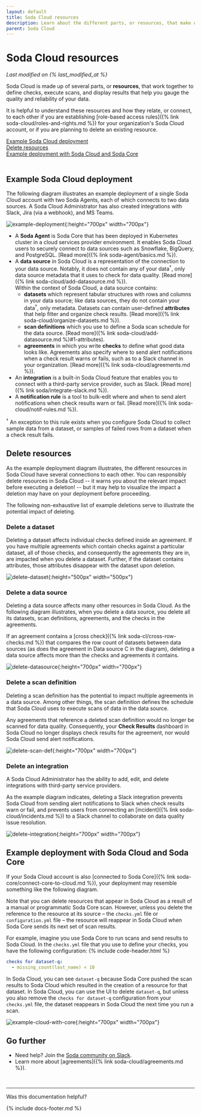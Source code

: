 ```yaml
---
layout: default
title: Soda Cloud resources
description: Learn about the different parts, or resources, that make up your Soda Cloud account.
parent: Soda Cloud
---
```


# Soda Cloud resources 
<!--Linked to UI, access Shlink-->
*Last modified on {% last_modified_at %}*

Soda Cloud is made up of several parts, or **resources**, that work together to define checks, execute scans, and display results that help you gauge the quality and reliability of your data. 

It is helpful to understand these resources and how they relate, or connect, to each other if you are establishing [role-based access rules]({% link soda-cloud/roles-and-rights.md %}) for your organization's Soda Cloud account, or if you are planning to delete an existing resource.

[Example Soda Cloud deployment](#example-soda-cloud-deployment)<br />
[Delete resources](#delete-resources)<br />
[Example deployment with Soda Cloud and Soda Core](#example-deployment-with-soda-cloud-and-soda-core)<br />
<br />

## Example Soda Cloud deployment

The following diagram illustrates an example deployment of a single Soda Cloud account with two Soda Agents, each of which connects to two data sources. A Soda Cloud Administrator has also created integrations with Slack, Jira (via a webhook), and MS Teams.

![example-deployment](/assets/images/example-deployment.png){:height="700px" width="700px"}

* A **Soda Agent** is Soda Core that has been deployed in Kubernetes cluster in a cloud services provider environment. It enables Soda Cloud users to securely connect to data sources such as Snowflake, BigQuery, and PostgreSQL. [Read more]({% link soda-agent/basics.md %}).
* A **data source** in Soda Cloud is a representation of the connection to your data source. Notably, it does not contain any of your data<sup>†</sup>, only data source metadata that it uses to check for data quality. [Read more]({% link soda-cloud/add-datasource.md %}). <br />Within the context of Soda Cloud, a data source contains:
  * **datasets** which represent tabular structures with rows and columns in your data source; like data sources, they do not contain your data<sup>†</sup>, only metadata. Datasets can contain user-defined **attributes** that help filter and organize check results. [Read more]({% link soda-cloud/organize-datasets.md %}).
  * **scan definitions** which you use to define a Soda scan schedule for the data source. [Read more]({% link soda-cloud/add-datasource.md %}#1-attributes).
  * **agreements** in which you write **checks** to define what good data looks like. Agreements also specify where to send alert notifications when a check result warns or fails, such as to a Slack channel in your organization. [Read more]({% link soda-cloud/agreements.md %}).
* An **integration** is a built-in Soda Cloud feature that enables you to connect with a third-party service provider, such as Slack. [Read more]({% link soda/integrate-slack.md %}).
* A **notification rule** is a tool to bulk-edit where and when to send alert notifications when check results warn or fail. [Read more]({% link soda-cloud/notif-rules.md %}).

<sup>†</sup> An exception to this rule exists when you configure Soda Cloud to collect sample data from a dataset, or samples of failed rows from a dataset when a check result fails.

## Delete resources

As the example deployment diagram illustrates, the different resources in Soda Cloud have several connections to each other. You can responsibly delete resources in Soda Cloud -- it warns you about the relevant impact before executing a deletion! -- but it may help to visualize the impact a deletion may have on your deployment before proceeding.

The following non-exhaustive list of example deletions serve to illustrate the potential impact of deleting. 

### Delete a dataset

Deleting a dataset affects individual checks defined inside an agreement. If you have multiple agreements which contain checks against a particular dataset, all of those checks, and consequently the agreements they are in, are impacted when you delete a dataset. Further, if the dataset contains attributes, those attributes disappear with the dataset upon deletion.

![delete-dataset](/assets/images/delete-dataset.png){:height="500px" width="500px"}

### Delete a data source

Deleting a data source affects many other resources in Soda Cloud. As the following diagram illustrates, when you delete a data source, you delete all its datasets, scan definitions, agreements, and the checks in the agreements. 

If an agreement contains a [cross check]({% link soda-cl/cross-row-checks.md %}) that compares the row count of datasets between data sources (as does the agreement in Data source C in the diagram), deleting a data source affects more than the checks and agreements it contains.

![delete-datasource](/assets/images/delete-datasource.png){:height="700px" width="700px"}

### Delete a scan definition

Deleting a scan definition has the potential to impact multiple agreements in a data source. Among other things, the scan definition defines the schedule that Soda Cloud uses to execute scans of data in the data source. 

Any agreements that reference a deleted scan definition would no longer be scanned for data quality. Consequently, your **Check Results** dashboard in Soda Cloud no longer displays check results for the agreement, nor would Soda Cloud send alert notifications.

![delete-scan-def](/assets/images/delete-scan-def.png){:height="700px" width="700px"}

### Delete an integration

A Soda Cloud Administrator has the ability to add, edit, and delete integrations with third-party service providers. 

As the example diagram indicates, deleting a Slack integration prevents Soda Cloud from sending alert notifications to Slack when check results warn or fail, and prevents users from connecting an [incident]({% link soda-cloud/incidents.md %}) to a Slack channel to collaborate on data quality issue resolution.

![delete-integration](/assets/images/delete-integration.png){:height="700px" width="700px"}

## Example deployment with Soda Cloud and Soda Core

If your Soda Cloud account is also [connected to Soda Core]({% link soda-core/connect-core-to-cloud.md %}), your deployment may resemble something like the following diagram. 

Note that you can delete resources that appear in Soda Cloud as a result of a manual or programmatic Soda Core scan. However, unless you delete the reference to the resource at its source – the `checks.yml` file or `configuration.yml` file – the resource will reappear in Soda Cloud when Soda Core sends its next set of scan results.

For example, imagine you use Soda Core to run scans and send results to Soda Cloud. In the `checks.yml` file that you use to define your checks, you have the following configuration:
{% include code-header.html %}
```yaml
checks for dataset-q:
  - missing_count(last_name) < 10
```

In Soda Cloud, you can see `dataset-q` because Soda Core pushed the scan results to Soda Cloud which resulted in the creation of a resource for that dataset. In Soda Cloud, you can use the UI to delete `dataset-q`, but unless you also remove the `checks for dataset-q` configuration from your `checks.yml` file, the dataset reappears in Soda Cloud the next time you run a scan. 


![example-cloud-with-core](/assets/images/example-cloud-with-core.png){:height="700px" width="700px"}

## Go further

* Need help? Join the <a href="https://community.soda.io/slack" target="_blank"> Soda community on Slack</a>.
* Learn more about [agreements]({% link soda-cloud/agreements.md %}).
<br />

---

Was this documentation helpful?

<!-- LikeBtn.com BEGIN -->
<span class="likebtn-wrapper" data-theme="tick" data-i18n_like="Yes" data-ef_voting="grow" data-show_dislike_label="true" data-counter_zero_show="true" data-i18n_dislike="No"></span>
<script>(function(d,e,s){if(d.getElementById("likebtn_wjs"))return;a=d.createElement(e);m=d.getElementsByTagName(e)[0];a.async=1;a.id="likebtn_wjs";a.src=s;m.parentNode.insertBefore(a, m)})(document,"script","//w.likebtn.com/js/w/widget.js");</script>
<!-- LikeBtn.com END -->

{% include docs-footer.md %}